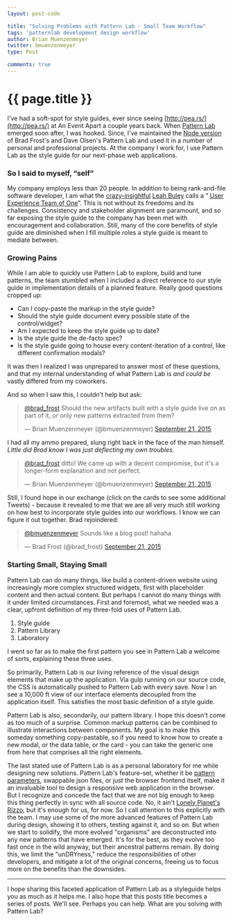 ```yaml
---
layout: post-code

title: "Solving Problems with Pattern Lab - Small Team Workflow"
tags: 'patternlab development design workflow'
author: Brian Muenzenmeyer
twitter: bmuenzenmeyer
type: Post

comments: true
---
```


{{ page.title }}
================

<script async src="//platform.twitter.com/widgets.js" charset="utf-8"></script>

I've had a soft-spot for style guides, ever since seeing [http://pea.rs/](http://pea.rs/) at An Event Apart a couple years back. When [Pattern Lab](http://patternlab.io/) emerged soon after, I was hooked. Since, I've maintained the [Node version](https://github.com/pattern-lab/patternlab-node) of Brad Frost's and Dave Olsen's Pattern Lab and used it in a number of personal and professional projects. At the company I work for, I use Pattern Lab as the style guide for our next-phase web applications.

### So I said to myself, &ldquo;self&rdquo;
My company employs less than 20 people. In addition to being rank-and-file software developer, I am what the [crazy-insightful](https://vimeo.com/139025298) [Leah Buley](http://leahbuley.com/) calls a &ldquo; [User Experience Team of One](http://rosenfeldmedia.com/books/the-user-experience-team-of-one/)&rdquo;. This is not without its freedoms and its challenges. Consistency and stakeholder alignment are paramount, and so far exposing the style guide to the company has been met with encouragement and collaboration. Still, many of the core benefits of style guide are diminished when I fill multiple roles a style guide is meant to mediate between.

### Growing Pains
While I am able to quickly use Pattern Lab to explore, build and tune patterns, the team stumbled when I included a direct reference to our style guide in implementation details of a planned feature. Really good questions cropped up:

* Can I copy-paste the markup in the style guide?
* Should the style guide document every possible state of the control/widget?
* Am I expected to keep the style guide up to date?
* Is the style guide the de-facto spec?
* Is the style guide going to house every content-iteration of a control, like different confirmation modals?

It was then I realized I was unprepared to answer most of these questions, and that my internal understanding of what Pattern Lab is *and could be* vastly differed from my coworkers.

And so when I saw this, I couldn't help but ask:

<blockquote class="twitter-tweet" lang="en"><p lang="en" dir="ltr"><a href="https://twitter.com/brad_frost">@brad_frost</a> Should the new artifacts built with a style guide live on as part of it, or only new patterns extracted from them?</p>&mdash; Brian Muenzenmeyer (@bmuenzenmeyer) <a href="https://twitter.com/bmuenzenmeyer/status/645984298697256960">September 21, 2015</a></blockquote>

I had all my ammo prepared, slung right back in the face of the man himself. *Little did Brad know I was just deflecting my own troubles.*

<blockquote class="twitter-tweet" lang="en"><p lang="en" dir="ltr"><a href="https://twitter.com/brad_frost">@brad_frost</a> ditto! We came up with a decent compromise, but it&#39;s a longer-form explanation and not perfect.</p>&mdash; Brian Muenzenmeyer (@bmuenzenmeyer) <a href="https://twitter.com/bmuenzenmeyer/status/645997566430064640">September 21, 2015</a></blockquote>

Still, I found hope in our exchange (click on the cards to see some additional Tweets) - because it revealed to me that we are all very much still working on how best to incorporate style guides into our workflows. I know we can figure it out together. Brad rejoindered:

<blockquote class="twitter-tweet" lang="en"><p lang="en" dir="ltr"><a href="https://twitter.com/bmuenzenmeyer">@bmuenzenmeyer</a> Sounds like a blog post! hahaha</p>&mdash; Brad Frost (@brad_frost) <a href="https://twitter.com/brad_frost/status/645998332020686849">September 21, 2015</a></blockquote>

### Starting Small, Staying Small
Pattern Lab can do many things, like build a content-driven website using increasingly more complex structured widgets, first with placeholder content and then actual content. But perhaps I cannot do many things with it under limited circumstances. First and foremost, what we needed was a clear, upfront definition of my three-fold uses of Pattern Lab.

1. Style guide
2. Pattern Library
3. Laboratory

I went so far as to make the first pattern you see in Pattern Lab a welcome of sorts, explaining these three uses.

So primarily, Pattern Lab is our living reference of the visual design elements that make up the application. Via gulp running on our source code, the CSS is automatically pushed to Pattern Lab with every save. Now I an see a 10,000 ft view of our interface elements decoupled from the application itself. This satisfies the most basic definition of a style guide.

Pattern Lab is also, secondarily, our pattern library. I hope this doesn't come as too much of a surprise. Common markup patterns can be combined to illustrate interactions between components. My goal is to make this someday something copy-pastable, so if you need to know how to create a new modal, or the data table, or the card - you can take the generic one from here that comprises all the right elements.

The last stated use of Pattern Lab is as a personal laboratory for me while designing new solutions. Pattern Lab's feature-set, whether it be [pattern parameters](http://patternlab.io/docs/pattern-parameters.html), swappable json files, or just the browser frontend itself, make it an invaluable tool to design a responsive web application in the browser. But I recognize and concede the fact that we are not big enough to keep this thing perfectly in sync with all source code. No, it ain't [Lonely Planet's Rizzo](http://engineering.lonelyplanet.com/2014/05/18/a-maintainable-styleguide.html), but it's enough for us, for now. So I call attention to this explicitly with the team. I may use some of the more advanced features of Pattern Lab during design, showing it to others, testing against it, and so on. But when we start to solidify, the more evolved "organisms" are deconstructed into any new patterns that have emerged. It's for the best, as they evolve too fast once in the wild anyway, but their ancestral patterns remain. By doing this, we limit the "unDRYness," reduce the responsibilities of other developers, and mitigate a lot of the original concerns, freeing us to focus more on the benefits than the downsides.

------ 

I hope sharing this faceted application of Pattern Lab as a styleguide helps you as much as it helps me. I also hope that this posts title becomes a series of posts. We'll see. Perhaps you can help. What are you solving with Pattern Lab?
